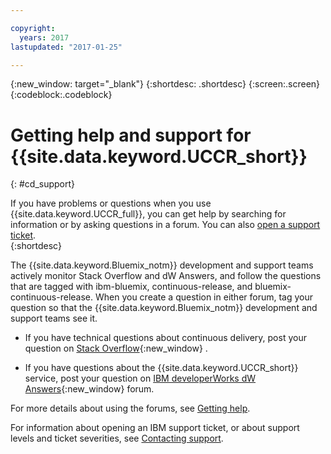```yaml
---

copyright:
  years: 2017
lastupdated: "2017-01-25"

---
```


{:new_window: target="_blank"}
{:shortdesc: .shortdesc}
{:screen:.screen}
{:codeblock:.codeblock}


# Getting help and support for {{site.data.keyword.UCCR_short}}    
{: #cd_support}  

If you have problems or questions when you use {{site.data.keyword.UCCR_full}}, you can get help by searching for information or by asking questions in a forum. You can also [open a support ticket](https://www.{DomainName}/docs/support/index.html#open-ticket).    
{:shortdesc}

The {{site.data.keyword.Bluemix_notm}} development and support teams actively monitor Stack Overflow and dW Answers, and follow the questions that are tagged with ibm-bluemix, continuous-release, and bluemix-continuous-release. When you create a question in either forum, tag your question so that the {{site.data.keyword.Bluemix_notm}} development and support teams see it.

* If you have technical questions about continuous delivery, post your question on [Stack Overflow](http://stackoverflow.com/questions/ask?tags=ibm-bluemix,continuous-release){:new_window} .

* If you have questions about the {{site.data.keyword.UCCR_short}} service, post your question on [IBM developerWorks dW Answers](https://developer.ibm.com/answers/questions/ask/?topics=continuous-release,bluemix){:new_window}  forum.

For more details about using the forums, see [Getting help](https://www.{DomainName}/docs/support/index.html#getting-help).

For information about opening an IBM support ticket, or about support levels and ticket severities, see [Contacting support](https://www.{DomainName}/docs/support/index.html#contacting-support).
